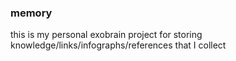 ### memory
this is my personal exobrain project for storing knowledge/links/infographs/references that I collect
